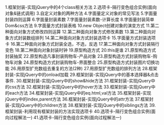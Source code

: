 1.框架封装-实现jQuery中的4个class相关方法
2.选项卡-隔行变色组合实例(面向对象&链式调用)
3.自定义对象的两种方法
4.字面量定义对象的常见写法
5.字面量封装四则运算
6.字面量封装素数
7.字面量封装素数-计算长度
8.字面量封装简单Dom&css方法
9.字面量方式封装表格
10.new Object创建对象的演变方式
11.第二种面向对象方式修改四则运算
12.第二种面向对象方式修改素数
13.第二种面向对象方式封装数组排列
14.第二种面向对象方式封装选项卡
15.字面量方式封装选项卡
16.第二种面向对象方式封装全选，不选，反选
17.第二种面向对象方式封装隔行变色
18.第二种面向对象封装时钟
19.原型构造方式
20.this是谁
21.原型构造方式封装抽奖
22.原型构造凡事封装购物车-产品对象
23.原型构造方式封装购物车-购物车对象
24.原型构造方式封装购物车-界面整合
25.原型构造方式封装图片切换功能
26.用原型扩充数组去重复的方法(2种)
27.用原型扩充数组的排列方法
28.框架封装-实现jQuery中的onload加载
29.框架封装-实现jQuery中的基本选择器&点击事件.
30.框架封装-实现jQuery中的show&hide方法
31.框架封装-实现jQuery中的css方法
32.框架封装-实现jQuery中的hover方法
33.框架封装-实现jQuery中的each方法
34.框架封装-实现jQuery中的eq.html,val方法
35.框架封装-实现jQuery中的index,parent方法
36.框架封装-实现jQuery中的attr方法
37.框架封装-实现jQuery中的children方法
38.框架封装-实现jQuery中的siblings方法
39.框架封装-利用现有框架封装的方法实现选项卡
40.选项卡-隔行变色组合实例(面向过程解法一)
41.选项卡-隔行变色组合实例(面向过程解法一)